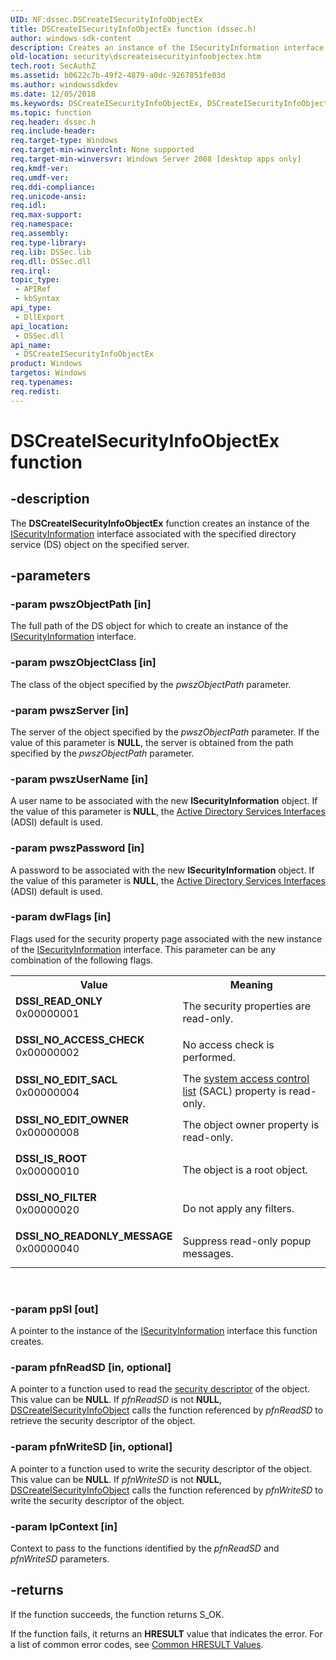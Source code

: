 ```yaml
---
UID: NF:dssec.DSCreateISecurityInfoObjectEx
title: DSCreateISecurityInfoObjectEx function (dssec.h)
author: windows-sdk-content
description: Creates an instance of the ISecurityInformation interface associated with the specified directory service (DS) object on the specified server.
old-location: security\dscreateisecurityinfoobjectex.htm
tech.root: SecAuthZ
ms.assetid: b0622c7b-49f2-4879-a0dc-9267851fe03d
ms.author: windowssdkdev
ms.date: 12/05/2018
ms.keywords: DSCreateISecurityInfoObjectEx, DSCreateISecurityInfoObjectEx function [Security], DSSI_IS_ROOT, DSSI_NO_ACCESS_CHECK, DSSI_NO_EDIT_OWNER, DSSI_NO_EDIT_SACL, DSSI_NO_FILTER, DSSI_NO_READONLY_MESSAGE, DSSI_READ_ONLY, dssec/DSCreateISecurityInfoObjectEx, security.dscreateisecurityinfoobjectex
ms.topic: function
req.header: dssec.h
req.include-header: 
req.target-type: Windows
req.target-min-winverclnt: None supported
req.target-min-winversvr: Windows Server 2008 [desktop apps only]
req.kmdf-ver: 
req.umdf-ver: 
req.ddi-compliance: 
req.unicode-ansi: 
req.idl: 
req.max-support: 
req.namespace: 
req.assembly: 
req.type-library: 
req.lib: DSSec.lib
req.dll: DSSec.dll
req.irql: 
topic_type:
 - APIRef
 - kbSyntax
api_type:
 - DllExport
api_location:
 - DSSec.dll
api_name:
 - DSCreateISecurityInfoObjectEx
product: Windows
targetos: Windows
req.typenames: 
req.redist: 
---
```


# DSCreateISecurityInfoObjectEx function


## -description


The <b>DSCreateISecurityInfoObjectEx</b> function creates an instance of the <a href="https://msdn.microsoft.com/38d94f36-f149-4b62-a710-8f7359bfd8cd">ISecurityInformation</a> interface associated with the specified directory service (DS) object on the specified server.


## -parameters




### -param pwszObjectPath [in]

The full path of the DS object for which to create an instance of the <a href="https://msdn.microsoft.com/38d94f36-f149-4b62-a710-8f7359bfd8cd">ISecurityInformation</a> interface.


### -param pwszObjectClass [in]

The class of the object specified by the <i>pwszObjectPath</i> parameter.


### -param pwszServer [in]

The server of the object specified by the <i>pwszObjectPath</i> parameter. If the value of this parameter is <b>NULL</b>, the server is obtained from the path specified by the <i>pwszObjectPath</i> parameter.


### -param pwszUserName [in]

A user name to be associated with the new <b>ISecurityInformation</b> object. If the value of this parameter is <b>NULL</b>, the <a href="https://msdn.microsoft.com/b24f9789-b9f5-49c4-9812-298bae8b28a9">Active Directory Services Interfaces</a> (ADSI) default is used.


### -param pwszPassword [in]

A password to be associated with the new <b>ISecurityInformation</b> object. If the value of this parameter is <b>NULL</b>, the <a href="https://msdn.microsoft.com/b24f9789-b9f5-49c4-9812-298bae8b28a9">Active Directory Services Interfaces</a> (ADSI) default is used.


### -param dwFlags [in]

Flags used for the security property page associated with the new instance of the <a href="https://msdn.microsoft.com/38d94f36-f149-4b62-a710-8f7359bfd8cd">ISecurityInformation</a> interface. This parameter can be any combination of the following flags.

<table>
<tr>
<th>Value</th>
<th>Meaning</th>
</tr>
<tr>
<td width="40%"><a id="DSSI_READ_ONLY"></a><a id="dssi_read_only"></a><dl>
<dt><b>DSSI_READ_ONLY</b></dt>
<dt>0x00000001</dt>
</dl>
</td>
<td width="60%">
The security properties are read-only.

</td>
</tr>
<tr>
<td width="40%"><a id="DSSI_NO_ACCESS_CHECK_"></a><a id="dssi_no_access_check_"></a><dl>
<dt><b>DSSI_NO_ACCESS_CHECK </b></dt>
<dt>0x00000002</dt>
</dl>
</td>
<td width="60%">
No access check is performed.

</td>
</tr>
<tr>
<td width="40%"><a id="DSSI_NO_EDIT_SACL"></a><a id="dssi_no_edit_sacl"></a><dl>
<dt><b>DSSI_NO_EDIT_SACL</b></dt>
<dt>0x00000004</dt>
</dl>
</td>
<td width="60%">
The <a href="https://msdn.microsoft.com/3e9d7672-2314-45c8-8178-5a0afcfd0c50">system access control list</a> (SACL) property is read-only.

</td>
</tr>
<tr>
<td width="40%"><a id="DSSI_NO_EDIT_OWNER"></a><a id="dssi_no_edit_owner"></a><dl>
<dt><b>DSSI_NO_EDIT_OWNER</b></dt>
<dt>0x00000008</dt>
</dl>
</td>
<td width="60%">
The object owner property is read-only.

</td>
</tr>
<tr>
<td width="40%"><a id="DSSI_IS_ROOT"></a><a id="dssi_is_root"></a><dl>
<dt><b>DSSI_IS_ROOT</b></dt>
<dt>0x00000010</dt>
</dl>
</td>
<td width="60%">
The object is a root object.

</td>
</tr>
<tr>
<td width="40%"><a id="DSSI_NO_FILTER"></a><a id="dssi_no_filter"></a><dl>
<dt><b>DSSI_NO_FILTER</b></dt>
<dt>0x00000020</dt>
</dl>
</td>
<td width="60%">
Do not apply any filters.

</td>
</tr>
<tr>
<td width="40%"><a id="DSSI_NO_READONLY_MESSAGE"></a><a id="dssi_no_readonly_message"></a><dl>
<dt><b>DSSI_NO_READONLY_MESSAGE</b></dt>
<dt>0x00000040</dt>
</dl>
</td>
<td width="60%">
Suppress read-only popup messages.

</td>
</tr>
</table>
 


### -param ppSI [out]

A pointer to the instance of the <a href="https://msdn.microsoft.com/38d94f36-f149-4b62-a710-8f7359bfd8cd">ISecurityInformation</a> interface this function creates.


### -param pfnReadSD [in, optional]

A pointer to a function used to read the <a href="https://msdn.microsoft.com/3e9d7672-2314-45c8-8178-5a0afcfd0c50">security descriptor</a> of the object. This value can be <b>NULL</b>. If <i>pfnReadSD</i> is not <b>NULL</b>, <a href="https://msdn.microsoft.com/44cd8d55-7232-478a-a3d3-bbf5fc764bcd">DSCreateISecurityInfoObject</a>  calls the function referenced by <i>pfnReadSD</i> to retrieve the security descriptor of the object.


### -param pfnWriteSD [in, optional]

A pointer to  a function used to write the security descriptor of the object. This value can be <b>NULL</b>. If <i>pfnWriteSD</i> is not <b>NULL</b>, <a href="https://msdn.microsoft.com/44cd8d55-7232-478a-a3d3-bbf5fc764bcd">DSCreateISecurityInfoObject</a>  calls the function referenced by <i>pfnWriteSD</i> to write the security descriptor of the object.


### -param lpContext [in]

Context to pass to the functions identified by the <i>pfnReadSD</i> and <i>pfnWriteSD</i> parameters.


## -returns



If the function succeeds, the function returns S_OK.

If the function fails, it returns an <b>HRESULT</b> value that indicates the error. For a list of common error codes, see <a href="https://msdn.microsoft.com/ce52efc3-92c7-40e4-ac49-0c54049e169f">Common HRESULT Values</a>.



